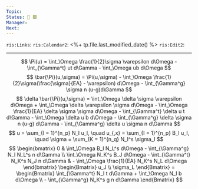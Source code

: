 ```yaml
---
Topic:
Status: 📝 🟩
Manager:
Next:
---
```

`ris:Links`:
`ris:Calendar2`: <%+ tp.file.last_modified_date() %>
`ris:Edit2`:

---

$$
\Pi(u) = \int_\Omega \frac{1}{2}\sigma \varepsilon d\Omega - \int_{\Gamma^t} ut d\Gamma - \int_\Omega ub d\Omega 
$$
$$
\bar{\Pi}(u,\sigma) = \Pi(u,\sigma) - \int_\Omega \frac{1}{2}\sigma(\frac{\sigma}{EA} - \varepsilon) d\Omega - \int_{\Gamma^g} \sigma n (u-g)d\Gamma
$$
$$
\delta \bar{\Pi}(u,\sigma) = \int_\Omega \delta \sigma \varepsilon d\Omega + \int_\Omega \delta \varepsilon \sigma d\Omega - \int_\Omega \frac{1}{EA} \delta \sigma \sigma d\Omega - \int_{\Gamma^t} \delta u t d\Gamma - \int_\Omega \delta u b d\Omega - \int_{\Gamma^g} \delta \sigma n (u-g) d\Gamma - \int_{\Gamma^g} \delta u \sigma n d\Gamma
$$
$$
u = \sum_{I = 1}^{n_p} N_I u_I, \quad u_{,x} = \sum_{I = 1}^{n_p} B_I u_I, \quad \sigma = \sum_{K = 1}^{n_q} N_I^s \sigma_I
$$
$$
\begin{bmatrix}
    0 & \int_\Omega B_I N_L^s d\Omega - \int_{\Gamma^g} N_I N_L^s n d\Gamma \\
    \int_\Omega N_K^s B_J d\Omega - \int_{\Gamma^t} N_K^s N_J n d\Gamma & - \int_\Omega \frac{1}{EA} N_K^s N_L d\Omega
\end{bmatrix}
\begin{Bmatrix}
    u_J \\ \sigma_L
\end{Bmatrix} = 
\begin{Bmatrix}
    \int_{\Gamma^t} N_I t d\Gamma + \int_\Omega N_I b d\Omega \\
    - \int_{\Gamma^g} N_K^s g n d\Gamma
\end{Bmatrix}
$$
